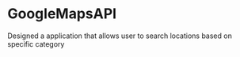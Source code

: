 # GoogleMapsAPI
Designed a application that allows user to search locations based on specific category
